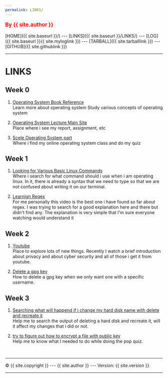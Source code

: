 ```yaml
---
permalink: LINKS/
---
```

<span style="color:red; font-weight:bold; font-size:larger;">By {{ site.author }}</span>
<br><br>
[HOME]({{ site.baseurl }}/) ---
[LINKS]({{ site.baseurl }}/LINKS/) ---
[LOG]({{ site.baseurl }}{{ site.myloglink }}) ---
[TARBALL]({{ site.tarballlink }}) ---
[GITHUB]({{ site.githublink }})
<br>
<hr>

# LINKS

## Week 0
1. [Operating System Book Reference](https://www.os-book.com/OS10/)<br>
Learn more about operating system
Study various concepts of operating system

2. [Operating System Lecture Main Site](https://os.vlsm.org/)<br>
Place where i see my report, assignment, etc

3. [Scele Operating System part](https://scele.cs.ui.ac.id/course/view.php?id=3398)<br>
Where i find my online operating system class and do my quiz

## Week 1
1. [Looking for Various Basic Linux Commands](https://linoxide.com/linux-command/essential-linux-basic-commands/)<br>
Where i search for what command should i use when i am operating linux. In it, there is already a syntax that we need to type so that we are not confused about writing it on our terminal.

2. [Learnign Regex](https://www.youtube.com/watch?v=bgBWp9EIlMM)<br>
For me personally this video is the best one i have found so far about regex. I was trying to search for a good explanation here and there but didn't find any. The explanation is very simple that I'm sure everyone watching would understand it

## Week 2
1. [Youtube](https://www.youtube.com/)<br>
Place to explore lots of new things. Recently I watch a brief introduction about privacy and about cyber security and all of those i get it from youtube.

2. [Delete a gpg key](https://linuxhint.com/delete-gpg-keys-linux/)<br>
How to delete a gpg key when we only want one with a specific username.

## Week 3 
1. [Searching what will happend if i change my hard disk name with delete and recreate it](https://www.quora.com/Will-wiping-the-hard-drive-of-a-virtual-machine-affect-your-actual-computers-hard-drive)<br>
Help me to search the output of deleting a hard disk and recreate it, will it affect my changes that i did or not.

2. [try to figure out how to encrypt a file with public key](https://sites.radford.edu/~itec345/2013spring-ibarland/Homeworks/hw06/hw06.html)<br>
Help me to know what I needed to do while doing the pop quiz.


<br>
<hr>
&copy; {{ site.copyright }} --- {{ site.author }} --- Version: {{ site.version }}.
<hr>
<br>
